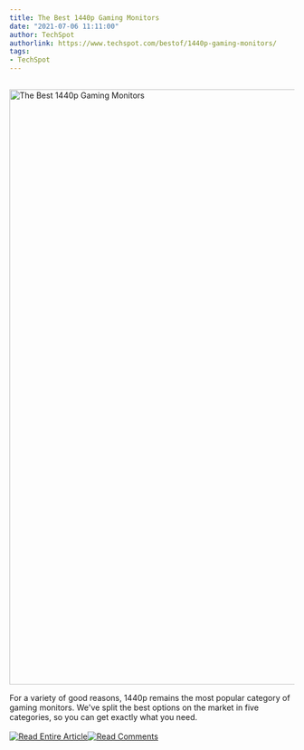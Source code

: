 ```yaml
---
title: The Best 1440p Gaming Monitors
date: "2021-07-06 11:11:00"
author: TechSpot
authorlink: https://www.techspot.com/bestof/1440p-gaming-monitors/
tags:
- TechSpot
---
```

<a href="https://www.techspot.com/bestof/1440p-gaming-monitors/" target="_blank"><img src="https://static.techspot.com/images2/news/ts3_thumbs/2021/07/2021-07-05-ts3_thumbs-508.jpg" width="1500" height="1050" style="padding: 15px 0" title="The Best 1440p Gaming Monitors" /></a><br />For a variety of good reasons, 1440p remains the most popular category of gaming monitors. We've split the best options on the market in five categories, so you can get exactly what you need.<br /><br /><a href="https://www.techspot.com/bestof/1440p-gaming-monitors/"><img src="https://static.techspot.com/images/rss/rss_buttons_01.png" border="0" alt="Read Entire Article" /></a><a href="https://www.techspot.com/bestof/1440p-gaming-monitors/#comments"><img src="https://static.techspot.com/images/rss/rss_buttons_02.png" border="0" alt="Read Comments" /></a><br /><br />